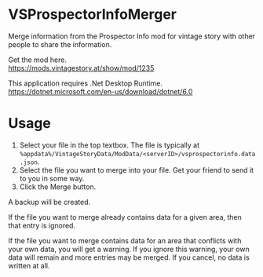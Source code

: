 # VSProspectorInfoMerger
Merge information from the Prospector Info mod for vintage story with other people to share the information.

Get the mod here.  
https://mods.vintagestory.at/show/mod/1235

This application requires .Net Desktop Runtime.  
https://dotnet.microsoft.com/en-us/download/dotnet/6.0

# Usage
1. Select your file in the top textbox. The file is typically at `%appdata%/VintageStoryData/ModData/<serverID>/vsprospectorinfo.data.json`.
2. Select the file you want to merge into your file. Get your friend to send it to you in some way.
3. Click the Merge button.

A backup will be created.

If the file you want to merge already contains data for a given area, then that entry is ignored.

If the file you want to merge contains data for an area that conflicts with your own data, you will get a warning. If you ignore this warning, your own data will remain and more entries may be merged. If you cancel, no data is written at all.
